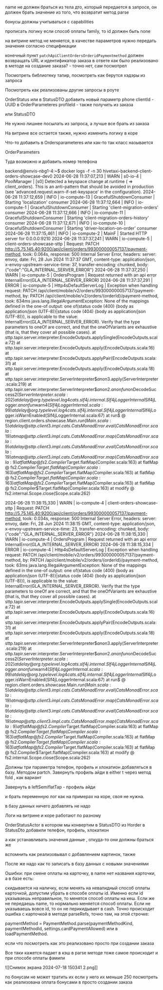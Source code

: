 
name не должен браться из тела дто, который передается в запросе, он должен брать значение из того, что возвратит метод parse


бонусы должны учитываться с capabilities

прописать логику если способ оплаты family, то id должен быть none


на витрине метод не меняется, в качестве параметров нужно передать значения согласно спецификации


конечный пункт `patchApiClientOrdersOrderidPaymentmethod` должен возвращать URL и идентификатор заказа в ответе как было реализовано в методе на создание заказа? - точно нет, сам посмотрел


Посмотреть библиотеку тапир, посмотреть как берутся хэдэры из запроса

Посмотреть как реализованы другие запросы в роуте

OrderStatus или в StatusDTO добавить новый параметр phone
clientId - UUID в OrderParameteres
profileId - также получить из заказа

или  StatusDTO 

Не нужно лишнее посылать из запроса, а лучше все брать из заказа

На витрине все остается также, нужно изменить логику в коре

Что-то добавить в Ordersparameteres или как-то так класс называется

OrderParameters

Туда возможно и добавить номер телефона



backend@envis-nbg1-4:~$ docker logs -f -n 30 hivetaxi-backend-client-orders-showcase-dev0
2024-06-28 11:37:07,213 | WARN  | s0-io-4                          | PoolManager                      | [s0] Detected a keyspace change at runtime (<none> => client_orders). This is an anti-pattern that should be avoided in production (see 'advanced.request.warn-if-set-keyspace' in the configuration).
2024-06-28 11:37:12,659 | INFO  | io-compute-13                    | GracefulShutdownConsumer         | Starting 'localization' consumer
2024-06-28 11:37:12,664 | INFO  | io-compute-1                     | GracefulShutdownConsumer         | Starting 'client-migration-orders' consumer
2024-06-28 11:37:12,666 | INFO  | io-compute-11                    | GracefulShutdownConsumer         | Starting 'client-migration-orders-history' consumer
2024-06-28 11:37:12,671 | INFO  | io-compute-10                    | GracefulShutdownConsumer         | Starting 'driver-location-on-order' consumer
2024-06-28 11:37:15,461 | INFO  | io-compute-2                     | MainF                            | Started HTTP server for 0.0.0.0:9210
2024-06-28 11:37:37,241 | WARN  | io-compute-5                     | client-orders-showcase-sttp      | Request: PATCH http://5.75.145.40:9200/api/client/orders/993000000057137/payment-method, took: 0.064s, response: 500 Internal Server Error, headers: server: envoy, date: Fri, 28 Jun 2024 11:37:37 GMT, content-type: application/json, x-envoy-upstream-service-time: 37, transfer-encoding: chunked, body: {"code":"GLA_INTERNAL_SERVER_ERROR"}
2024-06-28 11:37:37,250 | WARN  | io-compute-5                     | OrdersProgram                    | Request returned with an api error InternalError(GLA_INTERNAL_SERVER_ERROR)
2024-06-28 11:37:37,291 | ERROR | io-compute-5                     | Http4sDefaultServerLog           | Exception when handling request: PATCH /api/client/mobile/v2/orders/993000000057137/payment-method, by: PATCH /api/client/mobile/v2/orders/{orderId}/payment-method, took: 634ms
java.lang.IllegalArgumentException: None of the mappings defined in the one-of output: one of(status code (400) {body as application/json (UTF-8)}|status code (404) {body as application/json (UTF-8)}), is applicable to the value: InternalError(GLA_INTERNAL_SERVER_ERROR). Verify that the type parameters to oneOf are correct, and that the oneOfVariants are exhaustive (that is, that they cover all possible cases).
        at sttp.tapir.server.interpreter.EncodeOutputs.applySingle(EncodeOutputs.scala:72)
        at sttp.tapir.server.interpreter.EncodeOutputs.apply(EncodeOutputs.scala:16)
        at sttp.tapir.server.interpreter.EncodeOutputs.applyPair(EncodeOutputs.scala:31)
        at sttp.tapir.server.interpreter.EncodeOutputs.apply(EncodeOutputs.scala:18)
        at sttp.tapir.server.interpreter.ServerInterpreter$$anon$3.apply(ServerInterpreter.scala:219)
        at sttp.tapir.server.interpreter.ServerInterpreter$$anon$2.$anonfun$onDecodeSuccess$2(ServerInterpreter.scala:202)
        at delay @ org.typelevel.log4cats.slf4j.internal.Slf4jLoggerInternal$Slf4jLogger.$anonfun$warn$4(Slf4jLoggerInternal.scala:99)
        at delay @ org.typelevel.log4cats.slf4j.internal.Slf4jLoggerInternal$Slf4jLogger.isWarnEnabled(Slf4jLoggerInternal.scala:67)
        at run$ @ region.client.orders.showcase.Main$.run(Main.scala:5)
        at delay @ sttp.client3.impl.cats.CatsMonadError.eval(CatsMonadError.scala:19)
        at map @ sttp.client3.impl.cats.CatsMonadError.map(CatsMonadError.scala:9)
        at delay @ sttp.client3.impl.cats.CatsMonadError.eval(CatsMonadError.scala:19)
        at map @ sttp.client3.impl.cats.CatsMonadError.map(CatsMonadError.scala:9)
        at flatMap @ fs2.Compiler$Target.flatMap(Compiler.scala:163)
        at flatMap @ fs2.Compiler$Target.flatMap(Compiler.scala:163)
        at flatMap @ fs2.Compiler$Target.flatMap(Compiler.scala:163)
        at flatMap @ fs2.Compiler$Target.flatMap(Compiler.scala:163)
        at flatMap @ fs2.Compiler$Target.flatMap(Compiler.scala:163)
        at flatMap @ fs2.Compiler$Target.flatMap(Compiler.scala:163)
        at modify @ fs2.internal.Scope.close(Scope.scala:262)

2024-06-28 11:38:15,330 | WARN  | io-compute-4                     | client-orders-showcase-sttp      | Request: PATCH http://5.75.145.40:9200/api/client/orders/993000000057137/payment-method, took: 0.034s, response: 500 Internal Server Error, headers: server: envoy, date: Fri, 28 Jun 2024 11:38:15 GMT, content-type: application/json, x-envoy-upstream-service-time: 23, transfer-encoding: chunked, body: {"code":"GLA_INTERNAL_SERVER_ERROR"}
2024-06-28 11:38:15,330 | WARN  | io-compute-4                     | OrdersProgram                    | Request returned with an api error InternalError(GLA_INTERNAL_SERVER_ERROR)
2024-06-28 11:38:15,334 | ERROR | io-compute-4                     | Http4sDefaultServerLog           | Exception when handling request: PATCH /api/client/mobile/v2/orders/993000000057137/payment-method, by: PATCH /api/client/mobile/v2/orders/{orderId}/payment-method, took: 63ms
java.lang.IllegalArgumentException: None of the mappings defined in the one-of output: one of(status code (400) {body as application/json (UTF-8)}|status code (404) {body as application/json (UTF-8)}), is applicable to the value: InternalError(GLA_INTERNAL_SERVER_ERROR). Verify that the type parameters to oneOf are correct, and that the oneOfVariants are exhaustive (that is, that they cover all possible cases).
        at sttp.tapir.server.interpreter.EncodeOutputs.applySingle(EncodeOutputs.scala:72)
        at sttp.tapir.server.interpreter.EncodeOutputs.apply(EncodeOutputs.scala:16)
        at sttp.tapir.server.interpreter.EncodeOutputs.applyPair(EncodeOutputs.scala:31)
        at sttp.tapir.server.interpreter.EncodeOutputs.apply(EncodeOutputs.scala:18)
        at sttp.tapir.server.interpreter.ServerInterpreter$$anon$3.apply(ServerInterpreter.scala:219)
        at sttp.tapir.server.interpreter.ServerInterpreter$$anon$2.$anonfun$onDecodeSuccess$2(ServerInterpreter.scala:202)
        at delay @ org.typelevel.log4cats.slf4j.internal.Slf4jLoggerInternal$Slf4jLogger.$anonfun$warn$4(Slf4jLoggerInternal.scala:99)
        at delay @ org.typelevel.log4cats.slf4j.internal.Slf4jLoggerInternal$Slf4jLogger.isWarnEnabled(Slf4jLoggerInternal.scala:67)
        at run$ @ region.client.orders.showcase.Main$.run(Main.scala:5)
        at delay @ sttp.client3.impl.cats.CatsMonadError.eval(CatsMonadError.scala:19)
        at map @ sttp.client3.impl.cats.CatsMonadError.map(CatsMonadError.scala:9)
        at delay @ sttp.client3.impl.cats.CatsMonadError.eval(CatsMonadError.scala:19)
        at map @ sttp.client3.impl.cats.CatsMonadError.map(CatsMonadError.scala:9)
        at flatMap @ fs2.Compiler$Target.flatMap(Compiler.scala:163)
        at flatMap @ fs2.Compiler$Target.flatMap(Compiler.scala:163)
        at flatMap @ fs2.Compiler$Target.flatMap(Compiler.scala:163)
        at flatMap @ fs2.Compiler$Target.flatMap(Compiler.scala:163)
        at flatMap @ fs2.Compiler$Target.flatMap(Compiler.scala:163)
        at flatMap @ fs2.Compiler$Target.flatMap(Compiler.scala:163)
        at modify @ fs2.internal.Scope.close(Scope.scala:262)



Должны три параметра телефон, профиль и хлокатион добавляться в базу. Методом partch. 
Завернуть профиль айди в either t через метод fold , как вариант

Завернуть в leftSemiflatTap - профиль айди

и брать переменную лог как на примерах на коре, своя не нужна.



в базу данных ничего добавлять не надо

Логи на витрине и коре работают по разному


OrderStatusActor в котором мы конвертим в StatusDTO из Horder
в StatusDto добавили телефон, профиль, хлокатион

а как устанавливать значения данные , откуда-то они должны браться же

вспомнить как реализовывал с добавлением картинок, также 

После же надо как то записать в базу данных с новыми значениями




Ошибки:
при смене оплаты на карточку, в name нет названия карточки, а в базе есть:

скидывается на наличку, если менять на невалидный способ оплаты карточкой, допустим убрать в способе оплаты id. Именно если id указываешь неправильное, то менятся способ оплаты на кеш. Если же не передаешь name,  то нормально меняется способ оплаты. Если не указываешь вовсе id, то он не перикидывает в cash.
Точно происходит ошибка с карточкой в методе parseRefs, точно там, на этой строчке:

paymentMethod = PaymentMethod.parse(paymentMethodKind, paymentMethodId, settings.cardPaymentAllowed) или в loadPaymentMethod.

если что посмотреть как это реализовано просто при создании заказа

Все таки кажется падает в кэш в parse методе
тоже самое происходит и при способе оплаты фамили

![[Снимок экрана 2024-07-18 150341 2.png]]

по бонусам не может тратить их если у него их меньше 250
посмотреть как реализована оплата бонусами в просто создании заказа